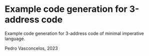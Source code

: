 
# Example code generation for 3-address code

Example code generation for 3-address code of minimal imperative language.

Pedro Vasconcelos, 2023
